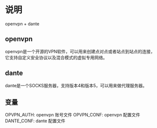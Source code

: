 # 说明

openvpn + dante

## openvpn
openvpn是一个开源的VPN软件，可以用来创建点对点或者站点到站点的连接，它支持自定义安全协议以及混合模式的虚拟专用网络。

## dante
dante是一个SOCKS服务器，支持版本4和版本5，可以用来做代理服务器。

## 变量

OPVPN_AUTH:  openvpn 账号文件
OPVPN_CONF:  openvpn 配置文件
DANTE_CONF:  dante 配置文件